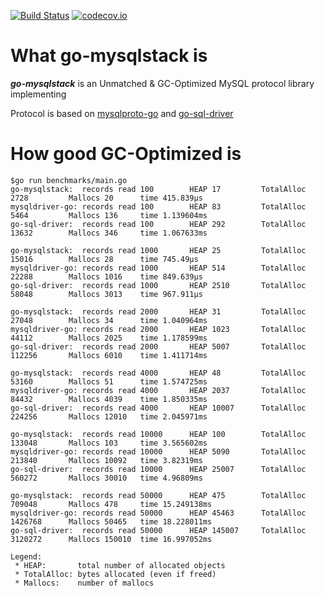[![Build Status](https://travis-ci.org/XeLabs/go-mysqlstack.png)](https://travis-ci.org/XeLabs/go-mysqlstack) [![codecov.io](https://codecov.io/gh/XeLabs/go-mysqlstack/graphs/badge.svg)](https://codecov.io/gh/XeLabs/go-mysqlstack/branch/master)

# What go-mysqlstack is

***go-mysqlstack*** is an Unmatched & GC-Optimized MySQL protocol library implementing

Protocol is based on [mysqlproto-go](https://github.com/pubnative/mysqlproto-go) and [go-sql-driver](https://github.com/go-sql-driver/mysql)

# How good GC-Optimized is

```
$go run benchmarks/main.go
go-mysqlstack:  records read 100        HEAP 17         TotalAlloc 2728         Mallocs 20      time 415.839µs
mysqldriver-go: records read 100        HEAP 83         TotalAlloc 5464         Mallocs 136     time 1.139604ms
go-sql-driver:  records read 100        HEAP 292        TotalAlloc 13632        Mallocs 346     time 1.067633ms

go-mysqlstack:  records read 1000       HEAP 25         TotalAlloc 15016        Mallocs 28      time 745.49µs
mysqldriver-go: records read 1000       HEAP 514        TotalAlloc 22288        Mallocs 1016    time 849.639µs
go-sql-driver:  records read 1000       HEAP 2510       TotalAlloc 58048        Mallocs 3013    time 967.911µs

go-mysqlstack:  records read 2000       HEAP 31         TotalAlloc 27048        Mallocs 34      time 1.040964ms
mysqldriver-go: records read 2000       HEAP 1023       TotalAlloc 44112        Mallocs 2025    time 1.178599ms
go-sql-driver:  records read 2000       HEAP 5007       TotalAlloc 112256       Mallocs 6010    time 1.411714ms

go-mysqlstack:  records read 4000       HEAP 48         TotalAlloc 53160        Mallocs 51      time 1.574725ms
mysqldriver-go: records read 4000       HEAP 2037       TotalAlloc 84432        Mallocs 4039    time 1.850335ms
go-sql-driver:  records read 4000       HEAP 10007      TotalAlloc 224256       Mallocs 12010   time 2.045971ms

go-mysqlstack:  records read 10000      HEAP 100        TotalAlloc 133048       Mallocs 103     time 3.565602ms
mysqldriver-go: records read 10000      HEAP 5090       TotalAlloc 213840       Mallocs 10092   time 3.82319ms
go-sql-driver:  records read 10000      HEAP 25007      TotalAlloc 560272       Mallocs 30010   time 4.96809ms

go-mysqlstack:  records read 50000      HEAP 475        TotalAlloc 709048       Mallocs 478     time 15.249138ms
mysqldriver-go: records read 50000      HEAP 45463      TotalAlloc 1426768      Mallocs 50465   time 18.228011ms
go-sql-driver:  records read 50000      HEAP 145007     TotalAlloc 3120272      Mallocs 150010  time 16.997052ms

Legend:
 * HEAP:       total number of allocated objects
 * TotalAlloc: bytes allocated (even if freed)
 * Mallocs:    number of mallocs
```
